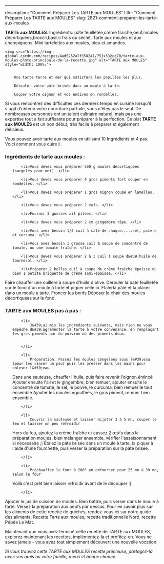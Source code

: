 ---
description: "Comment Préparer Les TARTE aux MOULES"
title: "Comment Préparer Les TARTE aux MOULES"
slug: 2821-comment-preparer-les-tarte-aux-moules

<p>
	<strong>TARTE aux MOULES</strong>. 
	Ingrédients: pâte feuilletée,crème fraîche,oeuf,moules décortiquées,brocoli,basilic frais ou séché. Tarte aux moules et aux champignons. Mini tartelettes aux moules, bleu et amandes.
</p>
<p>
	
	<img src="https://img-global.cpcdn.com/recipes/4ad5252a7f358241/751x532cq70/tarte-aux-moules-photo-principale-de-la-recette.jpg" alt="TARTE aux MOULES" style="width: 100%;">
	
	
		Une tarte terre et mer qui satisfera les papilles les plus.
	
		Dérouler votre pâte brisée dans un moule à tarte.
	
		Couper votre oignon et vos endives en rondelles.
	
</p>

Si vous rencontrez des difficultés ces derniers temps en cuisine lorsqu'il s'agit d'obtenir votre nourriture parfaite, vous n'êtes pas le seul. De nombreuses personnes ont un talent culinaire naturel, mais pas une expertise tout à fait suffisante pour préparer à la perfection. Ce plat <strong> TARTE aux MOULES </strong> est un bon début, très facile à préparer et également délicieux.

<!--inarticleads1-->

Vous pouvez avoir tarte aux moules en utilisant 10 Ingrédients et 4 pas. Voici comment vous cuire il.

<h3>Ingrédients de tarte aux moules :</h3>

<ol>
	
		<li>Vous devez vous préparer 500 g moules décortiquées (surgelés pour moi). </li>
	
		<li>Vous devez vous préparer 4 gros piments fort couper en rondelles. </li>
	
		<li>Vous devez vous préparer 1 gros oignon coupé en lamelles. </li>
	
		<li>Vous devez vous préparer 2 œufs. </li>
	
		<li>Fournir 3 gousses ail pilées. </li>
	
		<li>Vous devez vous préparer 2 cm gingembre râpé. </li>
	
		<li>Vous avez besoin 1/2 cuil à café de chaque.....sel, poivre et curcuma. </li>
	
		<li>Vous avez besoin 1 grosse cuil à soupe de concentré de tomate, ou une tomate fraîche. </li>
	
		<li>Vous devez vous préparer 2 à 3 cuil à soupe d&#39;huile de tournesol. </li>
	
		<li>Préparer 2 belles cuil à soupe de crème fraîche épaisse ou bien 1 petite briquette de crème semi-épaisse. </li>
	
</ol>

Faire chauffer une cuillère à soupe d&#39;huile d&#39;olive. Dérouler la pate feuilletée sur le fond d&#39;un moule à tarte et piquer celle ci. Etalerla pâte et la placer dans un moule à tarte. Froncer les bords Déposer la chair des moules décortiquées sur le fond. 

<!--inarticleads2-->

<h3>TARTE aux MOULES pas à pas :</h3>

<ol>
	
		<li>
			J&#39;ai mis les ingrédients suivants, mais rien ne vous empêche d&#39;agrémenter la tarte à votre convenance, en remplaçant les gros piments par du poivron où des piments doux.
			
			
		</li>
	
		<li>
			Préparation: Passez les moules congelées sous l&#39;eau (pour les rincer un peu) puis les presser dans les mains pour enlever l&#39;eau 
Dans une sauteuse, chauffer l&#39;huile, puis faire revenir l&#39;oignon émincé
Ajouter ensuite l&#39;ail et le gingembre, bien remuer, ajouter ensuite le concentré de tomate, le sel, le poivre, le curcuma, bien remuer le tout ensemble 
Ajouter les moules égouttées, le gros piment, remuer bien ensemble.
			
			
		</li>
	
		<li>
			Couvrir la sauteuse et laisser mijoter 3 à 5 mn, couper le feu et laisser un peu refroidir
Hors du feu, ajoutez la crème fraîche et cassez 2 œufs dans la préparation moules, bien mélanger ensemble, vérifier l&#39;assaisonnement si nécessaire ;) 
Étalez la pâte brisée dans un moule à tarte, la piquer à l&#39;aide d&#39;une fourchette, puis verser la préparation sur la pâte brisée.
			
			
		</li>
	
		<li>
			Préchauffez le four à 200° en enfourner pour 25 mn à 30 mn, selon le four 
Voilà c&#39;est prêt
bien laisser refroidir avant de le découper ;).
			
			
		</li>
	
</ol>

Ajouter le jus de cuisson de moules. Bien battre, puis verser dans le moule à tarte. Versez la préparation aux oeufs par dessus. Pour en savoir plus sur les aliments de cette recette de quiches, rendez-vous ici sur notre guide des aliments. Recette Tarte aux moules, recette traditionnelle Nord, recette Pépée Le Mat. 

<!--inarticleads1-->

<p>
Maintenant que vous avez terminé cette recette de TARTE aux MOULES, explorez maintenant les recettes, implémentez-la et profitez-en. Vous ne savez jamais - vous avez tout simplement découvert une nouvelle vocation.
</p>

<p>
<i>Si vous trouvez cette TARTE aux MOULES recette précieuse, partagez-la avec vos amis ou votre famille, merci et bonne chance.</i>
</p>
